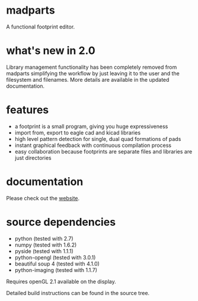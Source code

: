 madparts
========

A functional footprint editor.

what's new in 2.0
=================

Library management functionality has been completely removed from madparts simplifying the workflow by just leaving it to the user and the filesystem and filenames. More details are available in the updated documentation.

features
========

* a footprint is a small program, giving you huge expressiveness
* import from, export to eagle cad and kicad libraries
* high level pattern detection for single, dual quad formations of pads
* instant graphical feedback with continuous compilation process
* easy collaboration because footprints are separate files and libraries are just directories

documentation
=============

Please check out the [website](http://madparts.org).

source dependencies
===================

* python (tested with 2.7)
* numpy (tested with 1.6.2)
* pyside (tested with 1.1.1)
* python-opengl (tested with 3.0.1)
* beautiful soup 4 (tested with 4.1.0)
* python-imaging (tested with 1.1.7)

Requires openGL 2.1 available on the display.

Detailed build instructions can be found in the source tree.
